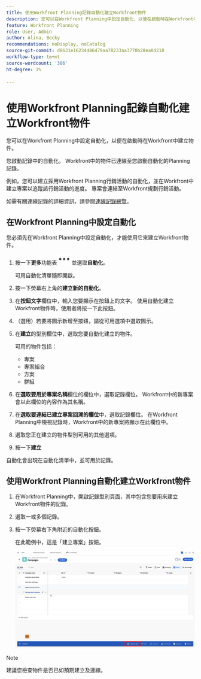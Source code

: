 ```yaml
---
title: 使用Workfront Planning記錄自動化建立Workfront物件
description: 您可以在Workfront Planning中設定自動化，以便在啟動時在Workfront中建立物件。
feature: Workfront Planning
role: User, Admin
author: Alina, Becky
recommendations: noDisplay, noCatalog
source-git-commit: d8631e16234486479aa70233aa3770b28ea0d218
workflow-type: tm+mt
source-wordcount: '386'
ht-degree: 1%

---
```



# 使用Workfront Planning記錄自動化建立Workfront物件

您可以在Workfront Planning中設定自動化，以便在啟動時在Workfront中建立物件。

您啟動記錄中的自動化。 Workfront中的物件已連線至您啟動自動化的Planning記錄。

例如，您可以建立採用Workfront Planning行銷活動的自動化，並在Workfront中建立專案以追蹤該行銷活動的進度。 專案會連結至Workfront規劃行銷活動。

如需有關連線記錄的詳細資訊，請參閱[連線記錄總覽](/help/quicksilver/planning/records/connected-records-overview.md)。


## 在Workfront Planning中設定自動化

您必須先在Workfront Planning中設定自動化，才能使用它來建立Workfront物件。

1. 按一下&#x200B;**更多**&#x200B;功能表![](assets/more-menu.png)並選取&#x200B;**自動化**。

   可用自動化清單隨即開啟。

1. 按一下熒幕右上角的&#x200B;**建立新的自動化**。
1. 在&#x200B;**按鈕文字**&#x200B;欄位中，輸入您要顯示在按鈕上的文字。 使用自動化建立Workfront物件時，使用者將按一下此按鈕。
1. （選用）若要將圖示新增至按鈕，請從可用選項中選取圖示。
1. 在&#x200B;**建立**&#x200B;的型別欄位中，選取您要自動化建立的物件。

   可用的物件包括：

   * 專案
   * 專案組合
   * 方案
   * 群組

1. 在&#x200B;**選取要用於專案名稱**&#x200B;欄位的欄位中，選取記錄欄位。 Workfront中的新專案會以此欄位的內容作為其名稱。
1. 在&#x200B;**選取要連結已建立專案回溯的欄位**&#x200B;中，選取記錄欄位。 在Workfront Planning中檢視記錄時，Workfront中的新專案將顯示在此欄位中。
1. 選取您正在建立的物件型別可用的其他選項。
1. 按一下&#x200B;**建立**

自動化會出現在自動化清單中，並可用於記錄。

## 使用Workfront Planning自動化建立Workfront物件

1. 在Workfront Planning中，開啟記錄型別頁面，其中包含您要用來建立Workfront物件的記錄。
1. 選取一或多個記錄。
1. 按一下熒幕右下角附近的自動化按鈕。

   在此範例中，這是「建立專案」按鈕。

   ![自動化按鈕](assets/automation-custom-button.png)

>[!NOTE]
>
>建議您檢查物件是否已如預期建立及連線。

